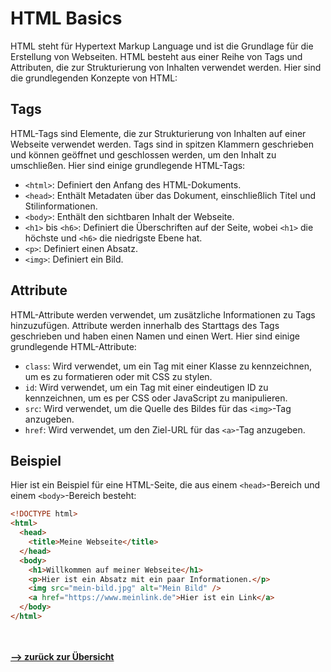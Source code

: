 # HTML Basics

HTML steht für Hypertext Markup Language und ist die Grundlage für die Erstellung von Webseiten. HTML besteht aus einer Reihe von Tags und Attributen, die zur Strukturierung von Inhalten verwendet werden. Hier sind die grundlegenden Konzepte von HTML:

## Tags

HTML-Tags sind Elemente, die zur Strukturierung von Inhalten auf einer Webseite verwendet werden. Tags sind in spitzen Klammern geschrieben und können geöffnet und geschlossen werden, um den Inhalt zu umschließen. Hier sind einige grundlegende HTML-Tags:

- `<html>`: Definiert den Anfang des HTML-Dokuments.
- `<head>`: Enthält Metadaten über das Dokument, einschließlich Titel und Stilinformationen.
- `<body>`: Enthält den sichtbaren Inhalt der Webseite.
- `<h1>` bis `<h6>`: Definiert die Überschriften auf der Seite, wobei `<h1>` die höchste und `<h6>` die niedrigste Ebene hat.
- `<p>`: Definiert einen Absatz.
- `<img>`: Definiert ein Bild.

## Attribute

HTML-Attribute werden verwendet, um zusätzliche Informationen zu Tags hinzuzufügen. Attribute werden innerhalb des Starttags des Tags geschrieben und haben einen Namen und einen Wert. Hier sind einige grundlegende HTML-Attribute:

- `class`: Wird verwendet, um ein Tag mit einer Klasse zu kennzeichnen, um es zu formatieren oder mit CSS zu stylen.
- `id`: Wird verwendet, um ein Tag mit einer eindeutigen ID zu kennzeichnen, um es per CSS oder JavaScript zu manipulieren.
- `src`: Wird verwendet, um die Quelle des Bildes für das `<img>`-Tag anzugeben.
- `href`: Wird verwendet, um den Ziel-URL für das `<a>`-Tag anzugeben.

## Beispiel

Hier ist ein Beispiel für eine HTML-Seite, die aus einem `<head>`-Bereich und einem `<body>`-Bereich besteht:

```html
<!DOCTYPE html>
<html>
  <head>
    <title>Meine Webseite</title>
  </head>
  <body>
    <h1>Willkommen auf meiner Webseite</h1>
    <p>Hier ist ein Absatz mit ein paar Informationen.</p>
    <img src="mein-bild.jpg" alt="Mein Bild" />
    <a href="https://www.meinlink.de">Hier ist ein Link</a>
  </body>
</html>
```


<br><br>
[**--> zurück zur Übersicht**](/README.md)